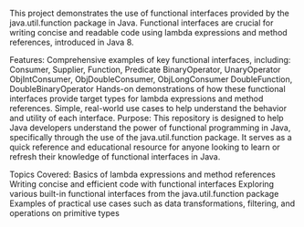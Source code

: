 This project demonstrates the use of functional interfaces provided by the java.util.function package in Java. Functional interfaces are crucial for writing concise and readable code using lambda expressions and method references, introduced in Java 8.

Features:
Comprehensive examples of key functional interfaces, including:
Consumer, Supplier, Function, Predicate
BinaryOperator, UnaryOperator
ObjIntConsumer, ObjDoubleConsumer, ObjLongConsumer
DoubleFunction, DoubleBinaryOperator
Hands-on demonstrations of how these functional interfaces provide target types for lambda expressions and method references.
Simple, real-world use cases to help understand the behavior and utility of each interface.
Purpose:
This repository is designed to help Java developers understand the power of functional programming in Java, specifically through the use of the java.util.function package. It serves as a quick reference and educational resource for anyone looking to learn or refresh their knowledge of functional interfaces in Java.

Topics Covered:
Basics of lambda expressions and method references
Writing concise and efficient code with functional interfaces
Exploring various built-in functional interfaces from the java.util.function package
Examples of practical use cases such as data transformations, filtering, and operations on primitive types
